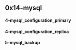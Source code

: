 ## 0x14-mysql
#### 4-mysql_configuration_primary
#### 4-mysql_configuration_replica
#### 5-mysql_backup
